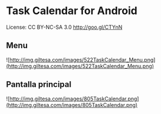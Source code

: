 # Task Calendar for Android #
License: CC BY-NC-SA 3.0 http://goo.gl/CTYnN


## Menu ##
![http://img.giltesa.com/images/522TaskCalendar_Menu.png](http://img.giltesa.com/images/522TaskCalendar_Menu.png)

## Pantalla principal ##
![http://img.giltesa.com/images/805TaskCalendar.png](http://img.giltesa.com/images/805TaskCalendar.png)
